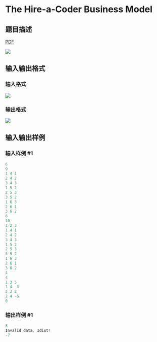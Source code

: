 # The Hire-a-Coder Business Model

## 题目描述

[problemUrl]: https://uva.onlinejudge.org/index.php?option=com_onlinejudge&Itemid=8&category=24&page=show_problem&problem=2234

[PDF](https://uva.onlinejudge.org/external/112/p11267.pdf)

![](https://cdn.luogu.com.cn/upload/vjudge_pic/UVA11267/b82aebcb5b2d72af666c98bf73551abaad2d7c9e.png)

## 输入输出格式

### 输入格式

![](https://cdn.luogu.com.cn/upload/vjudge_pic/UVA11267/ea6ec58273967fdf7c49dac86a31fcf3e8a45b6f.png)

### 输出格式

![](https://cdn.luogu.com.cn/upload/vjudge_pic/UVA11267/6258c1b1cce978c8234fa8fd3f0c25abf93275ea.png)

## 输入输出样例

### 输入样例 #1

```cpp
6
9
1 4 1
2 4 2
3 4 3
1 5 2
2 5 3
3 5 2
1 6 3
2 6 1
3 6 2
6
10
1 2 3
1 4 1
2 4 2
3 4 3
1 5 2
2 5 3
3 5 2
1 6 3
2 6 1
3 6 2
4
4
1 3 5
1 4 -3
2 3 2
2 4 -6
0
```


### 输出样例 #1

```cpp
8
Invalid data, Idiot!
-7
```


